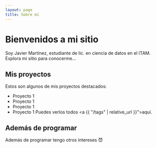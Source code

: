 ```yaml
---
layout: page
title: Sobre mí
---
```

# Bienvenidos a mi sitio
Soy Javier Martínez, estudiante de lic. en ciencia de datos en el ITAM.
Explora mi sitio para conocerme...

## Mis proyectos
Estos son algunos de mis proyectos destacados:
* Proyecto 1
* Proyecto 1
* Proyecto 1
* Proyecto 1
Puedes verlos todos <a {{ "/tags" | relative_url }}">aquí</a>.

## Además de programar
Además de programar tengo otros intereses &#128520;
